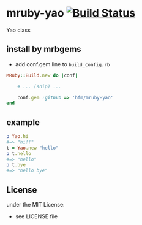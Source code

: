 # mruby-yao   [![Build Status](https://travis-ci.org/hfm/mruby-yao.svg?branch=master)](https://travis-ci.org/hfm/mruby-yao)
Yao class
## install by mrbgems
- add conf.gem line to `build_config.rb`

```ruby
MRuby::Build.new do |conf|

    # ... (snip) ...

    conf.gem :github => 'hfm/mruby-yao'
end
```
## example
```ruby
p Yao.hi
#=> "hi!!"
t = Yao.new "hello"
p t.hello
#=> "hello"
p t.bye
#=> "hello bye"
```

## License
under the MIT License:
- see LICENSE file
